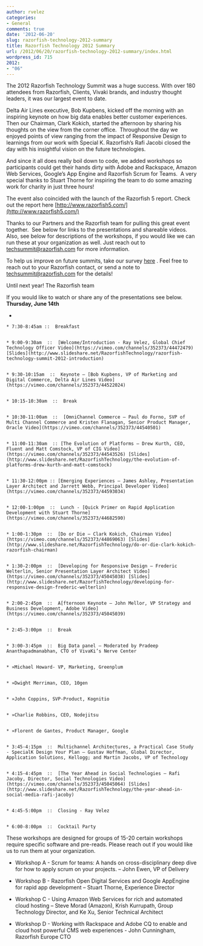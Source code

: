 ```yaml
---
author: rvelez
categories:
- General
comments: true
date: '2012-06-20'
slug: razorfish-technology-2012-summary
title: Razorfish Technology 2012 Summary
url: /2012/06/20/razorfish-technology-2012-summary/index.html
wordpress_id: 715
2012:
- "06"
---
```



The 2012 Razorfish Technology Summit was a huge success. With over 180 attendees from Razorfish, Clients, Vivaki brands, and industry thought leaders, it was our largest event to date.





Delta Air Lines executive, Bob Kupbens, kicked off the morning with an inspiring keynote on how big data enables better customer experiences.  Then our Chairman, Clark Kokich, started the afternoon by sharing his thoughts on the view from the corner office.  Throughout the day we enjoyed points of view ranging from the impact of Responsive Design to learnings from our work with Special K. Razorfish’s Rafi Jacobi closed the day with his insightful vision on the future technologies.



And since it all does really boil down to code, we added workshops so participants could get their hands dirty with Adobe and Rackspace, Amazon Web Services, Google’s App Engine and Razorfish Scrum for Teams.  A very special thanks to Stuart Thorne for inspiring the team to do some amazing work for charity in just three hours!

The event also coincided with the launch of the Razorfish 5 report. Check out the report here [http://www.razorfish5.com/](http://www.razorfish5.com/)

Thanks to our Partners and the Razorfish team for pulling this great event together.  See below for links to the presentations and shareable videos. Also, see below for descriptions of the workshops, if you would like we can run these at your organization as well. Just reach out to techsummit@razorfish.com for more information. 

To help us improve on future summits, take our survey [here](https://docs.google.com/spreadsheet/viewform?fromEmail=true&formkey=dDBJWEJYbkhJS2I1SllaQnpqaWMtX0E6MQ) . Feel free to reach out to your Razorfish contact, or send a note to techsummit@razorfish.com for the details!

Until next year!
The Razorfish team

If you would like to watch or share any of the presentations see below. 
**Thursday, June 14th**



	
  * 

	
    * 7:30-8:45am ::  Breakfast

	
    * 9:00-9:30am  ::  [Welcome/Introduction - Ray Velez, Global Chief Technology Officer Video](https://vimeo.com/channels/352373/44472479) [Slides](http://www.slideshare.net/RazorfishTechnology/razorfish-technology-summit-2012-introduction)

	
    * 9:30-10:15am  ::  Keynote – [Bob Kupbens, VP of Marketing and Digital Commerce, Delta Air Lines Video](https://vimeo.com/channels/352373/44522024)

	
    * 10:15-10:30am  ::  Break

	
    * 10:30-11:00am  ::  [OmniChannel Commerce – Paul do Forno, SVP of Multi Channel Commerce and Kristen Flanagan, Senior Product Manager, Oracle Video](https://vimeo.com/channels/352373/44540501)

	
    * 11:00-11:30am  :: [The Evolution of Platforms – Drew Kurth, CEO, Fluent and Matt Comstock, VP of CIG Video](https://vimeo.com/channels/352373/44543526) [Slides](http://www.slideshare.net/RazorfishTechnology/the-evolution-of-platforms-drew-kurth-and-matt-comstock)

	
    * 11:30-12:00pm :: [Emerging Experiences – James Ashley, Presentation Layer Architect and Jarrett Webb, Principal Developer Video](https://vimeo.com/channels/352373/44593034)

	
    * 12:00-1:00pm  ::  Lunch - [Quick Primer on Rapid Application Development with Stuart Thorne](https://vimeo.com/channels/352373/44682590)

	
    * 1:00-1:30pm  ::  [Do or Die – Clark Kokich, Chairman Video](https://vimeo.com/channels/352373/44869063) [Slides](http://www.slideshare.net/RazorfishTechnology/do-or-die-clark-kokich-razorfish-chairman)

	
    * 1:30-2:00pm  ::  [Developing for Responsive Design – Frederic Welterlin, Senior Presentation Layer Architect Video](https://vimeo.com/channels/352373/45045038) [Slides](http://www.slideshare.net/RazorfishTechnology/developing-for-responsive-design-frederic-welterlin)

	
    * 2:00-2:45pm  ::  A[fternoon Keynote – John Mellor, VP Strategy and Business Development, Adobe Video](https://vimeo.com/channels/352373/45045039)

	
    * 2:45-3:00pm  ::  Break

	
    * 3:00-3:45pm  ::  Big Data panel – Moderated by Pradeep Ananthapadmanabhan, CTO of VivaKi’s Nerve Center

	
    * »Michael Howard- VP, Marketing, Greenplum

	
    * »Dwight Merriman, CEO, 10gen

	
    * »John Coppins, SVP-Product, Kognitio

	
    * »Charlie Robbins, CEO, Nodejitsu

	
    * »Florent de Gantes, Product Manager, Google

	
    * 3:45-4:15pm  ::  Multichannel Architectures, a Practical Case Study - SpecialK Design Your Plan – Gustav Hoffman, Global Director, Application Solutions, Kellogg; and Martin Jacobs, VP of Technology

	
    * 4:15-4:45pm  ::  [The Year Ahead in Social Technologies – Rafi Jacoby, Director, Social Technologies Video](https://vimeo.com/channels/352373/45045064) [Slides](http://www.slideshare.net/RazorfishTechnology/the-year-ahead-in-social-media-rafi-jacoby)

	
    * 4:45-5:00pm  ::  Closing - Ray Velez

	
    * 6:00-8:00pm  ::  Cocktail Party





These workshops are designed for groups of 15-20 certain workshops require specific software and pre-reads. Please reach out if you would like us to run them at your organization. 



	
  * Workshop A - Scrum for teams: A hands on cross-disciplinary deep dive for how to apply scrum on your projects. – John Ewen, VP of Delivery

	
  * Workshop B - Razorfish Open Digital Services and Google AppEngine for rapid app development – Stuart Thorne, Experience Director

	
  * Workshop C - Using Amazon Web Services for rich and automated cloud hosting – Steve Morad (Amazon), Krish Kurrupath, Group Technology Director, and Ke Xu, Senior Technical Architect

	
  * Workshop D - Working with Rackspace and Adobe CQ to enable and cloud host powerful CMS web experiences - John Cunningham, Razorfish Europe CTO

